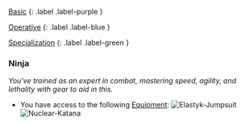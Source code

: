
[Basic](Game/Basic-List)
{: .label .label-purple }

[Operative](Game/Operative)
{: .label .label-blue }

[Specialization](Game/Specialization-List)
{: .label .label-green }
### Ninja
*You've trained as an expert in combat, mastering speed, agility, and lethality with gear to aid in this.*
* You have access to the following [Equipment](Core/Equipment):
![Elastyk-Jumpsuit](Game/Blocks/Elastyk-Jumpsuit)
![Nuclear-Katana](Game/Blocks/Nuclear-Katana)